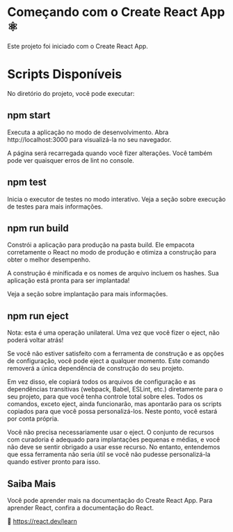 


# Começando com o Create React App ⚛
Este projeto foi iniciado com o Create React App.

# Scripts Disponíveis
No diretório do projeto, você pode executar:

## npm start
Executa a aplicação no modo de desenvolvimento.
Abra http://localhost:3000 para visualizá-la no seu navegador.

A página será recarregada quando você fizer alterações.
Você também pode ver quaisquer erros de lint no console.

## npm test
Inicia o executor de testes no modo interativo.
Veja a seção sobre execução de testes para mais informações.

## npm run build
Constrói a aplicação para produção na pasta build.
Ele empacota corretamente o React no modo de produção e otimiza a construção para obter o melhor desempenho.

A construção é minificada e os nomes de arquivo incluem os hashes.
Sua aplicação está pronta para ser implantada!

Veja a seção sobre implantação para mais informações.

## npm run eject
Nota: esta é uma operação unilateral. Uma vez que você fizer o eject, não poderá voltar atrás!

Se você não estiver satisfeito com a ferramenta de construção e as opções de configuração, você pode eject a qualquer momento. Este comando removerá a única dependência de construção do seu projeto.

Em vez disso, ele copiará todos os arquivos de configuração e as dependências transitivas (webpack, Babel, ESLint, etc.) diretamente para o seu projeto, para que você tenha controle total sobre eles. Todos os comandos, exceto eject, ainda funcionarão, mas apontarão para os scripts copiados para que você possa personalizá-los. Neste ponto, você estará por conta própria.

Você não precisa necessariamente usar o eject. O conjunto de recursos com curadoria é adequado para implantações pequenas e médias, e você não deve se sentir obrigado a usar esse recurso. No entanto, entendemos que essa ferramenta não seria útil se você não pudesse personalizá-la quando estiver pronto para isso.

## Saiba Mais
Você pode aprender mais na documentação do Create React App.
Para aprender React, confira a documentação do React.

🔗 https://react.dev/learn
